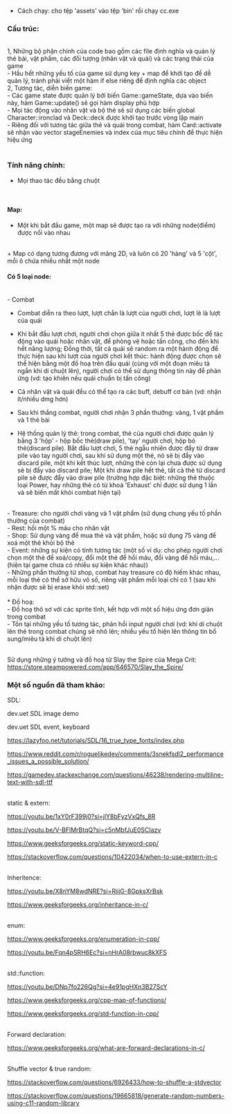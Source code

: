 - Cách chạy: cho tệp 'assets' vào tệp 'bin' rồi chạy cc.exe

### Cấu trúc:

<br/>
1, Những bộ phận chính của code bao gồm các file định nghĩa và quản lý thẻ bài, vật phẩm, các đối tượng (nhân vật và quái) và các trạng thái của game
<br/>
- Hầu hết những yếu tố của game sử dụng key + map để khởi tạo để dễ quản lý, tránh phải viết một hàm if else riêng để định nghĩa các object
<br/>
2, Tương tác, diễn biến game:
<br/>
- Các game state được quản lý bởi biến Game::gameState, dựa vào biến này, hàm Game::update() sẽ gọi hàm display phù hợp
<br/>
- Mọi tác động vào nhân vật và bộ thẻ sẽ sử dụng các biến global Character::ironclad và Deck::deck được khởi tạo trước vòng lập main
<br/>
- Riêng đối với tương tác giữa thẻ và quái trong combat, hàm Card::activate sẽ nhận vào vector stageEnemies và index của mục tiêu chính để thực hiện hiệu ứng
<br/>
<br/>


### Tính năng chính:
+ Mọi thao tác đều bằng chuột
<br/>

#### Map:
+ Một khi bắt đầu game, một map sẽ được tạo ra với những node(điểm) được nối vào nhau
<br/>
+ Map có dạng tương đương với mảng 2D, và luôn có 20 'hàng' và 5 'cột', mỗi ô chứa nhiều nhất một node
<br/>

#### Có 5 loại node:
<br/>
- Combat

+ Combat diễn ra theo lượt, lượt chắn là lượt của người chơi, lượt lẻ là lượt của quái

+ Khi bắt đầu lượt chơi, người chơi chọn giữa ít nhất 5 thẻ được bốc để tác động vào quái hoặc nhân vật, để phòng vệ hoặc tấn công, cho đến khi hết năng lượng;
Đồng thời, tất cả quái sẽ random ra một hành động để thực hiện sau khi lượt của người chơi kết thúc: hành động được chọn sẽ thể hiện bằng một đồ hoạ trên đầu quái (cùng với một đoạn miêu tả ngắn khi di chuột lên), người chơi có thể sử dụng thông tin này để phản ứng (vd: tạo khiên nếu quái chuẩn bị tấn công)  

+ Cả nhân vật và quái đều có thể tạo ra các buff, debuff cơ bản (vd: nhận ít/nhiều dmg hơn)

+ Sau khi thắng combat, người chơi nhận 3 phần thưởng: vàng, 1 vật phẩm và 1 thẻ bài

+ Hệ thống quản lý thẻ: trong combat, thẻ của người chơi được quản lý bằng 3 'hộp' - hộp bốc thẻ(draw pile), 'tay' người chơi, hộp bỏ thẻ(discard pile). Bắt đầu lượt chơi, 5 thẻ ngẫu nhiên được đẩy từ draw pile vào tay người chơi, sau khi sử dụng một thẻ, nó sẽ bị đẩy vào discard pile, một khi kết thúc lượt, những thẻ còn lại chưa được sử dụng sẽ bị đẩy vào discard pile; Một khi draw pile hết thẻ, tất cả thẻ từ discard pile sẽ được đẩy vào draw pile (trường hợp đặc biệt: những thẻ thuộc loại Power, hay những thẻ có từ khoá 'Exhaust' chỉ được sử dụng 1 lần và sẽ biến mất khỏi combat hiện tại)

<br/>
- Treasure: cho người chơi vàng và 1 vật phẩm (sử dụng chung yếu tố phần thưởng của combat)

<br/>
- Rest: hồi một % máu cho nhân vật

<br/>
- Shop: Sử dụng vàng để mua thẻ và vật phẩm, hoặc sử dụng 75 vàng để xoá một thẻ khỏi bộ thẻ

<br/>
- Event: những sự kiện có tính tương tác (một số ví dụ: cho phép người chơi chọn một thẻ để xoá/copy, đổi một thẻ để hồi máu, đổi vàng để hồi máu,...(hiện tại game chưa có nhiều sự kiện khác nhau))

<br/>
- Những phần thưởng từ shop, combat hay treasure có độ hiếm khác nhau, mỗi loại thẻ có thể sở hữu vô số, riêng vật phẩm mỗi loại chỉ có 1 (sau khi nhận được sẽ bị erase khỏi std::set)

<br/>
<br/>
* Đồ hoạ:
<br/>
- Đồ hoạ thô sơ với các sprite tĩnh, kết hợp với một số hiệu ứng đơn giản trong combat
<br/>
- Tồn tại những yếu tố tương tác, phản hồi input người chơi (vd: khi di chuột lên thẻ trong combat chúng sẽ nhô lên; nhiều yếu tố hiện lên thông tin bổ sung/miêu tả khi di chuột lên)
<br/>
<br/>


Sử dụng những ý tưởng và đồ hoạ từ Slay the Spire của Mega Crit: https://store.steampowered.com/app/646570/Slay_the_Spire/


### Một số nguồn đã tham khảo:


SDL:

dev.uet SDL image demo

dev.uet SDL event, keyboard

https://lazyfoo.net/tutorials/SDL/16_true_type_fonts/index.php

https://www.reddit.com/r/roguelikedev/comments/3snekfsdl2_performance_issues_a_possible_solution/

https://gamedev.stackexchange.com/questions/46238/rendering-multiline-text-with-sdl-ttf  
<br/>

static & extern:

https://youtu.be/1xY0rF399j0?si=jlY8bFyzVxQfs_8R

https://youtu.be/V-BFlMrBtqQ?si=c5nMbfJuE0SCIazv

https://www.geeksforgeeks.org/static-keyword-cpp/

https://stackoverflow.com/questions/10422034/when-to-use-extern-in-c  
<br/>

Inheritence:

https://youtu.be/X8nYM8wdNRE?si=RiijG-8GpksXrBsk

https://www.geeksforgeeks.org/inheritance-in-c/  
<br/>

enum:

https://www.geeksforgeeks.org/enumeration-in-cpp/

https://youtu.be/Fqn4pSRH6Ec?si=nHrA08rbwuc8kXFS  
<br/>

std::function:

https://youtu.be/DNp7fo226Qg?si=4e91pgHXn3B27ScY

https://www.geeksforgeeks.org/cpp-map-of-functions/

https://www.geeksforgeeks.org/std-function-in-cpp/  
<br/>

Forward declaration:

https://www.geeksforgeeks.org/what-are-forward-declarations-in-c/  
<br/>

Shuffle vector & true random:

https://stackoverflow.com/questions/6926433/how-to-shuffle-a-stdvector

https://stackoverflow.com/questions/19665818/generate-random-numbers-using-c11-random-library
